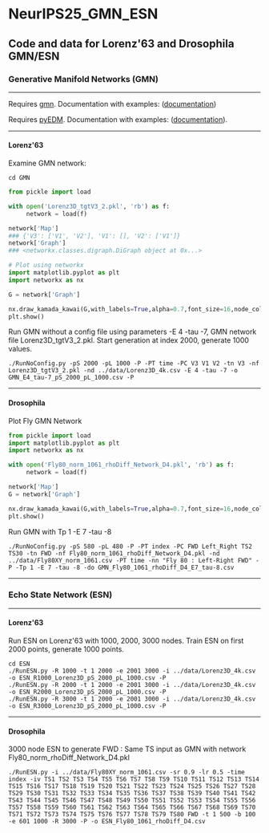 # NeurIPS25_GMN_ESN
## Code and data for Lorenz'63 and Drosophila GMN/ESN

### Generative Manifold Networks (GMN)
---
Requires [gmn](https://github.com/NonlinearDynamicsDSU/gmn). Documentation with examples: ([documentation](https://nonlineardynamicsdsu.github.io/gmn/))

Requires [pyEDM](https://github.com/SugiharaLab/pyEDM). Documentation with examples: ([documentation](https://sugiharalab.github.io/EDM_Documentation/)).

---
#### Lorenz'63

Examine GMN network:
```
cd GMN
```
```python
from pickle import load

with open('Lorenz3D_tgtV3_2.pkl', 'rb') as f:
     network = load(f)

network['Map']
### {'V3': ['V1', 'V2'], 'V1': [], 'V2': ['V1']}
network['Graph']
### <networkx.classes.digraph.DiGraph object at 0x...>

# Plot using networkx
import matplotlib.pyplot as plt
import networkx as nx

G = network['Graph']

nx.draw_kamada_kawai(G,with_labels=True,alpha=0.7,font_size=16,node_color='lightgray',font_weight='bold')
plt.show()
```

Run GMN without a config file using parameters -E 4 -tau -7, GMN network file Lorenz3D_tgtV3_2.pkl. Start generation at index 2000, generate 1000 values.

```
./RunNoConfig.py -pS 2000 -pL 1000 -P -PT time -PC V3 V1 V2 -tn V3 -nf Lorenz3D_tgtV3_2.pkl -nd ../data/Lorenz3D_4k.csv -E 4 -tau -7 -o GMN_E4_tau-7_pS_2000_pL_1000.csv -P
```

---
#### Drosophila

Plot Fly GMN Network
```python
from pickle import load
import matplotlib.pyplot as plt
import networkx as nx

with open('Fly80_norm_1061_rhoDiff_Network_D4.pkl', 'rb') as f:
     network = load(f)

network['Map']
G = network['Graph']

nx.draw_kamada_kawai(G,with_labels=True,alpha=0.7,font_size=16,node_color='lightgray',font_weight='bold')
plt.show()
```

Run GMN with Tp 1 -E 7 -tau -8
```
./RunNoConfig.py -pS 580 -pL 480 -P -PT index -PC FWD Left_Right TS2 TS30 -tn FWD -nf Fly80_norm_1061_rhoDiff_Network_D4.pkl -nd ../data/Fly80XY_norm_1061.csv -PT time -nn "Fly 80 : Left-Right FWD" -P -Tp 1 -E 7 -tau -8 -do GMN_Fly80_1061_rhoDiff_D4_E7_tau-8.csv
```

---
### Echo State Network (ESN)
---

#### Lorenz'63 

Run ESN on Lorenz'63 with 1000, 2000, 3000 nodes. Train ESN on first 2000 points, generate 1000 points. 

```
cd ESN
./RunESN.py -R 1000 -t 1 2000 -e 2001 3000 -i ../data/Lorenz3D_4k.csv -o ESN_R1000_Lorenz3D_pS_2000_pL_1000.csv -P
./RunESN.py -R 2000 -t 1 2000 -e 2001 3000 -i ../data/Lorenz3D_4k.csv -o ESN_R2000_Lorenz3D_pS_2000_pL_1000.csv -P
./RunESN.py -R 3000 -t 1 2000 -e 2001 3000 -i ../data/Lorenz3D_4k.csv -o ESN_R3000_Lorenz3D_pS_2000_pL_1000.csv -P
```

---
#### Drosophila

3000 node ESN to generate FWD : Same TS input as GMN with network Fly80_norm_rhoDiff_Network_D4.pkl

```
./RunESN.py -i ../data/Fly80XY_norm_1061.csv -sr 0.9 -lr 0.5 -time index -iv TS1 TS2 TS3 TS4 TS5 TS6 TS7 TS8 TS9 TS10 TS11 TS12 TS13 TS14 TS15 TS16 TS17 TS18 TS19 TS20 TS21 TS22 TS23 TS24 TS25 TS26 TS27 TS28 TS29 TS30 TS31 TS32 TS33 TS34 TS35 TS36 TS37 TS38 TS39 TS40 TS41 TS42 TS43 TS44 TS45 TS46 TS47 TS48 TS49 TS50 TS51 TS52 TS53 TS54 TS55 TS56 TS57 TS58 TS59 TS60 TS61 TS62 TS63 TS64 TS65 TS66 TS67 TS68 TS69 TS70 TS71 TS72 TS73 TS74 TS75 TS76 TS77 TS78 TS79 TS80 FWD -t 1 500 -b 100 -e 601 1000 -R 3000 -P -o ESN_Fly80_1061_rhoDiff_D4.csv
```

